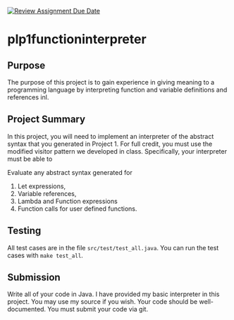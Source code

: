 [![Review Assignment Due Date](https://classroom.github.com/assets/deadline-readme-button-24ddc0f5d75046c5622901739e7c5dd533143b0c8e959d652212380cedb1ea36.svg)](https://classroom.github.com/a/XdiZqnjc)
# plp1functioninterpreter

## Purpose

The purpose of this project is to gain experience in giving meaning to a
programming language by interpreting function and variable definitions and references inl. 


## Project Summary

In this project, you will need to implement an interpreter of the abstract syntax that you generated in Project 1. For full credit, you must use the modified visitor pattern we developed in class. Specifically, your interpreter must be able to 

Evaluate any abstract syntax generated for 
1. Let expressions,
1. Variable references,
1. Lambda and Function expressions
1. Function calls for user defined functions.


## Testing

All test cases are in the file `src/test/test_all.java`. You can run the test cases with `make test_all`.

## Submission

Write all of your code in Java. I have provided my basic interpreter in this project. You may use my source if you wish. Your code should be well-documented. You must submit your code via git. 